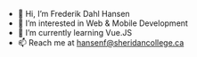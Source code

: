 - 👋 Hi, I’m Frederik Dahl Hansen
- 👀 I’m interested in Web & Mobile Development
- 🌱 I’m currently learning Vue.JS
- 📫 Reach me at hansenf@sheridancollege.ca

<!---
dahlhansen/dahlhansen is a ✨ special ✨ repository because its `README.md` (this file) appears on your GitHub profile.
You can click the Preview link to take a look at your changes.
--->
